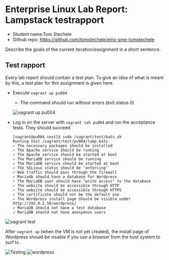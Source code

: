 # Enterprise Linux Lab Report: Lampstack testrapport

- Student name:Tom Stechele
- Github repo: <https://github.com/tomstechele/elnx-sme-tomstechele>

Describe the goals of the current iteration/assignment in a short sentence.



## Test rapport

Every lab report should contain a test plan. To give an idea of what is meant by this, a test plan for this assignment is given here.


- Execute `vagrant up pu004`
    - The command should run without errors (exit status 0)

   ![vagrant up pu004](https://github.com/tomstechele/elnx-sme-tomstechele/blob/tomstechele/report/Images/01-lampstack/vagrantup.JPG)




- Log in on the server with `vagrant ssh pu004` and run the acceptance tests. They should succeed

    ```
    [vagrant@pu004 test]$ sudo /vagrant/test/bats.sh
    Running test /vagrant/test/pu004/lamp.bats
    ✓ The necessary packages should be installed
    ✓ The Apache service should be running
    ✓ The Apache service should be started at boot
    ✓ The MariaDB service should be running
    ✓ The MariaDB service should be started at boot
    ✓ The SELinux status should be ‘enforcing’
    ✓ Web traffic should pass through the firewall
    ✓ Mariadb should have a database for Wordpress
    ✓ The MariaDB user should have "write access" to the database
    ✓ The website should be accessible through HTTP
    ✓ The website should be accessible through HTTPS
    ✓ The certificate should not be the default one
    ✓ The Wordpress install page should be visible under http://192.0.2.50/wordpress/
    ✓ MariaDB should not have a test database
    ✓ MariaDB should not have anonymous users
    ```


![vagrant test](https://github.com/tomstechele/elnx-sme-tomstechele/blob/tomstechele/report/Images/01-lampstack/testen.JPG)

After `vagrant up` (when the VM is not yet created), the install page of Wordpress should be visable if you use a browser from the host system to surf to [](https://192.168.15.10/wordpress/).

![Testing](https://github.com/tomstechele/elnx-sme-tomstechele/blob/tomstechele/report/Images/01-lampstack/testing123.JPG)
![wordpress](https://github.com/tomstechele/elnx-sme-tomstechele/blob/tomstechele/report/Images/01-lampstack/wordpress.JPG)
